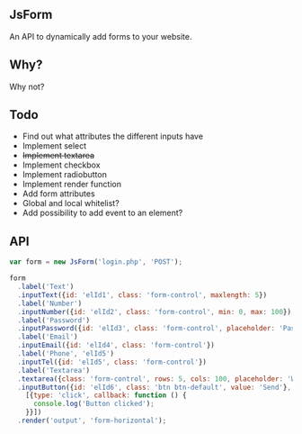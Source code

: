 ## JsForm
An API to dynamically add forms to your website.

## Why?
Why not?

## Todo
* Find out what attributes the different inputs have
* Implement select
* ~~Implement textarea~~
* Implement checkbox
* Implement radiobutton
* Implement render function
* Add form attributes
* Global and local whitelist?
* Add possibility to add event to an element?

## API

```Javascript
var form = new JsForm('login.php', 'POST');

form
  .label('Text')
  .inputText({id: 'elId1', class: 'form-control', maxlength: 5})
  .label('Number')
  .inputNumber({id: 'elId2', class: 'form-control', min: 0, max: 100})
  .label('Password')
  .inputPassword({id: 'elId3', class: 'form-control', placeholder: 'Password', value: 'hunter2'})
  .label('Email')
  .inputEmail({id: 'elId4', class: 'form-control'})
  .label('Phone', 'elId5')
  .inputTel({id: 'elId5', class: 'form-control'})
  .label('Textarea')
  .textarea({class: 'form-control', rows: 5, cols: 100, placeholder: 'Write something here'})
  .inputButton({id: 'elId6', class: 'btn btn-default', value: 'Send'},
    [{type: 'click', callback: function () {
      console.log('Button clicked');
    }}])
  .render('output', 'form-horizontal');
 ```